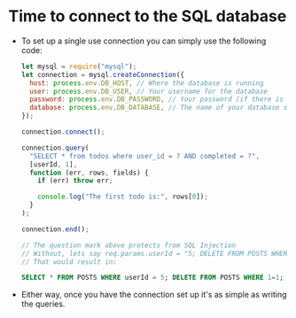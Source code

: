 # Time to connect to the SQL database

- To set up a single use connection you can simply use the following code:

  ```javascript
  let mysql = require("mysql");
  let connection = mysql.createConnection({
    host: process.env.DB_HOST, // Where the database is running
    user: process.env.DB_USER, // Your username for the database
    password: process.env.DB_PASSWORD, // Your password (if there is one)
    database: process.env.DB_DATABASE, // The name of your database schema
  });

  connection.connect();

  connection.query(
    "SELECT * from todos where user_id = ? AND completed = ?",
    [userId, 1],
    function (err, rows, fields) {
      if (err) throw err;

      console.log("The first todo is:", rows[0]);
    }
  );

  connection.end();

  // The question mark above protects from SQL Injection
  // Without, lets say req.params.userId = "5; DELETE FROM POSTS WHERE 1=1;"
  // That would result in:
  ```

  ```SQL
  SELECT * FROM POSTS WHERE userId = 5; DELETE FROM POSTS WHERE 1=1;
  ```

- Either way, once you have the connection set up it's as simple as writing the queries.